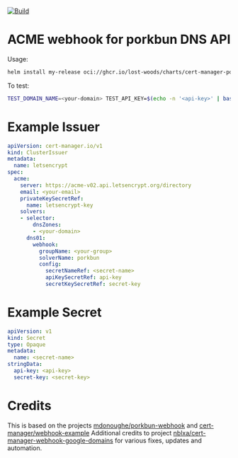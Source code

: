 [![Build](https://github.com/lost-woods/cert-manager-porkbun-webhook/actions/workflows/publish.yml/badge.svg)](https://github.com/lost-woods/cert-manager-porkbun-webhook/actions/workflows/publish.yml)

# ACME webhook for porkbun DNS API
Usage:
```bash
helm install my-release oci://ghcr.io/lost-woods/charts/cert-manager-porkbun-webhook
```

To test:
```bash
TEST_DOMAIN_NAME=<your-domain> TEST_API_KEY=$(echo -n '<api-key>' | base64) TEST_SECRET_KEY=$(echo -n '<secret-key>' | base64) make test
```

# Example Issuer
```yaml
apiVersion: cert-manager.io/v1
kind: ClusterIssuer
metadata:
  name: letsencrypt
spec:
  acme:
    server: https://acme-v02.api.letsencrypt.org/directory
    email: <your-email>
    privateKeySecretRef:
      name: letsencrypt-key
    solvers:
    - selector:
        dnsZones:
        - <your-domain>
      dns01:
        webhook:
          groupName: <your-group>
          solverName: porkbun
          config:
            secretNameRef: <secret-name>
            apiKeySecretRef: api-key
            secretKeySecretRef: secret-key
```

# Example Secret
```yaml
apiVersion: v1
kind: Secret
type: Opaque
metadata:
  name: <secret-name>
stringData:
  api-key: <api-key>
  secret-key: <secret-key>
```

# Credits
This is based on the projects [mdonoughe/porkbun-webhook](https://github.com/mdonoughe/porkbun-webhook) and [cert-manager/webhook-example](https://github.com/cert-manager/webhook-example)
Additional credits to project [nblxa/cert-manager-webhook-google-domains](https://github.com/nblxa/cert-manager-webhook-google-domains) for various fixes, updates and automation.